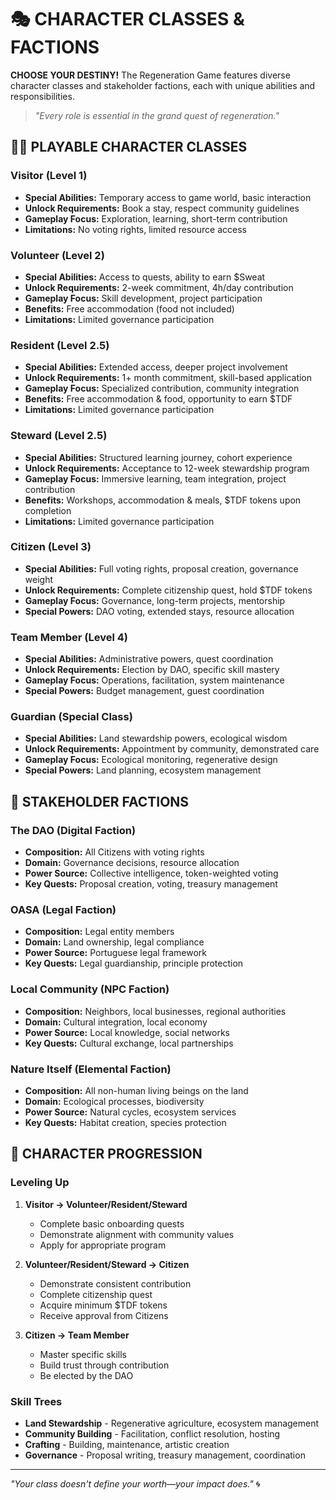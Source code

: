 # 🎭 CHARACTER CLASSES & FACTIONS

**CHOOSE YOUR DESTINY!** The Regeneration Game features diverse character classes and stakeholder factions, each with unique abilities and responsibilities.

> *"Every role is essential in the grand quest of regeneration."*

## 🧙‍♂️ PLAYABLE CHARACTER CLASSES

### Visitor (Level 1)
- **Special Abilities:** Temporary access to game world, basic interaction
- **Unlock Requirements:** Book a stay, respect community guidelines
- **Gameplay Focus:** Exploration, learning, short-term contribution
- **Limitations:** No voting rights, limited resource access

### Volunteer (Level 2)
- **Special Abilities:** Access to quests, ability to earn $Sweat
- **Unlock Requirements:** 2-week commitment, 4h/day contribution
- **Gameplay Focus:** Skill development, project participation
- **Benefits:** Free accommodation (food not included)
- **Limitations:** Limited governance participation

### Resident (Level 2.5)
- **Special Abilities:** Extended access, deeper project involvement
- **Unlock Requirements:** 1+ month commitment, skill-based application
- **Gameplay Focus:** Specialized contribution, community integration
- **Benefits:** Free accommodation & food, opportunity to earn $TDF
- **Limitations:** Limited governance participation

### Steward (Level 2.5)
- **Special Abilities:** Structured learning journey, cohort experience
- **Unlock Requirements:** Acceptance to 12-week stewardship program
- **Gameplay Focus:** Immersive learning, team integration, project contribution
- **Benefits:** Workshops, accommodation & meals, $TDF tokens upon completion
- **Limitations:** Limited governance participation

### Citizen (Level 3)
- **Special Abilities:** Full voting rights, proposal creation, governance weight
- **Unlock Requirements:** Complete citizenship quest, hold $TDF tokens
- **Gameplay Focus:** Governance, long-term projects, mentorship
- **Special Powers:** DAO voting, extended stays, resource allocation

### Team Member (Level 4)
- **Special Abilities:** Administrative powers, quest coordination
- **Unlock Requirements:** Election by DAO, specific skill mastery
- **Gameplay Focus:** Operations, facilitation, system maintenance
- **Special Powers:** Budget management, guest coordination

### Guardian (Special Class)
- **Special Abilities:** Land stewardship powers, ecological wisdom
- **Unlock Requirements:** Appointment by community, demonstrated care
- **Gameplay Focus:** Ecological monitoring, regenerative design
- **Special Powers:** Land planning, ecosystem management

## 🏰 STAKEHOLDER FACTIONS

### The DAO (Digital Faction)
- **Composition:** All Citizens with voting rights
- **Domain:** Governance decisions, resource allocation
- **Power Source:** Collective intelligence, token-weighted voting
- **Key Quests:** Proposal creation, voting, treasury management

### OASA (Legal Faction)
- **Composition:** Legal entity members
- **Domain:** Land ownership, legal compliance
- **Power Source:** Portuguese legal framework
- **Key Quests:** Legal guardianship, principle protection

### Local Community (NPC Faction)
- **Composition:** Neighbors, local businesses, regional authorities
- **Domain:** Cultural integration, local economy
- **Power Source:** Local knowledge, social networks
- **Key Quests:** Cultural exchange, local partnerships

### Nature Itself (Elemental Faction)
- **Composition:** All non-human living beings on the land
- **Domain:** Ecological processes, biodiversity
- **Power Source:** Natural cycles, ecosystem services
- **Key Quests:** Habitat creation, species protection

## 🔄 CHARACTER PROGRESSION

### Leveling Up
1. **Visitor → Volunteer/Resident/Steward**
   - Complete basic onboarding quests
   - Demonstrate alignment with community values
   - Apply for appropriate program

2. **Volunteer/Resident/Steward → Citizen**
   - Demonstrate consistent contribution
   - Complete citizenship quest
   - Acquire minimum $TDF tokens
   - Receive approval from Citizens

3. **Citizen → Team Member**
   - Master specific skills
   - Build trust through contribution
   - Be elected by the DAO

### Skill Trees
- **Land Stewardship** - Regenerative agriculture, ecosystem management
- **Community Building** - Facilitation, conflict resolution, hosting
- **Crafting** - Building, maintenance, artistic creation
- **Governance** - Proposal writing, treasury management, coordination

---

*"Your class doesn't define your worth—your impact does."* 🌀
